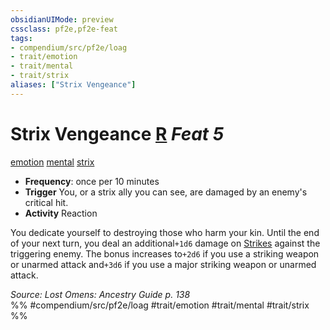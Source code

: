 ```yaml
---
obsidianUIMode: preview
cssclass: pf2e,pf2e-feat
tags:
- compendium/src/pf2e/loag
- trait/emotion
- trait/mental
- trait/strix
aliases: ["Strix Vengeance"]
---
```

# Strix Vengeance  [R](rules/core-rulebook/chapter-9-playing-the-game.md#Actions "Reaction") *Feat 5*  
[emotion](rules/traits/emotion.md "Emotion Effect Trait")  [mental](rules/traits/mental.md "Mental Effect Trait")  [strix](rules/traits/strix-loag.md "Strix Ancestry & Heritage Trait")  

- **Frequency**: once per 10 minutes
- **Trigger** You, or a strix ally you can see, are damaged by an enemy's critical hit.
- **Activity** Reaction

You dedicate yourself to destroying those who harm your kin. Until the end of your next turn, you deal an additional`+1d6` damage on [Strikes](rules/actions/strike.md) against the triggering enemy. The bonus increases to`+2d6` if you use a striking weapon or unarmed attack and`+3d6` if you use a major striking weapon or unarmed attack.

*Source: Lost Omens: Ancestry Guide p. 138*  
%% #compendium/src/pf2e/loag #trait/emotion #trait/mental #trait/strix %%